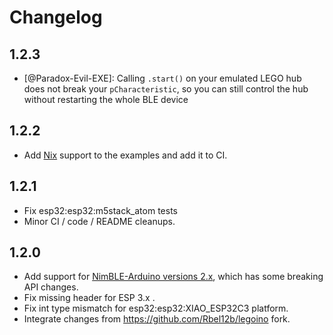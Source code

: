 # Changelog

## 1.2.3

* [@Paradox-Evil-EXE]: Calling `.start()` on your emulated LEGO hub does not break your `pCharacteristic`, so you can still control the hub without restarting the whole BLE device

## 1.2.2

* Add [Nix](https://nixos.org) support to the examples and add it to CI.

## 1.2.1

* Fix esp32:esp32:m5stack_atom tests
* Minor CI / code / README cleanups.

## 1.2.0

* Add support for [NimBLE-Arduino versions 2.x](https://github.com/h2zero/NimBLE-Arduino/releases/tag/2.1.0), which has some breaking API changes.
* Fix missing header for ESP 3.x .
* Fix int type mismatch for esp32:esp32:XIAO_ESP32C3 platform.
* Integrate changes from https://github.com/Rbel12b/legoino fork.
